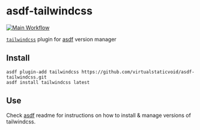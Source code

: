 # asdf-tailwindcss

[![Main Workflow](https://github.com/virtualstaticvoid/asdf-tailwindcss/actions/workflows/workflow.yml/badge.svg?branch=main)](https://github.com/virtualstaticvoid/asdf-tailwindcss/actions/workflows/workflow.yml)

[`tailwindcss`][util] plugin for [asdf](https://github.com/asdf-vm/asdf) version manager

## Install

```
asdf plugin-add tailwindcss https://github.com/virtualstaticvoid/asdf-tailwindcss.git
asdf install tailwindcss latest
```

## Use

Check [asdf](https://github.com/asdf-vm/asdf) readme for instructions on how to install & manage versions of tailwindcss.

[util]: https://github.com/tailwindlabs/tailwindcss
